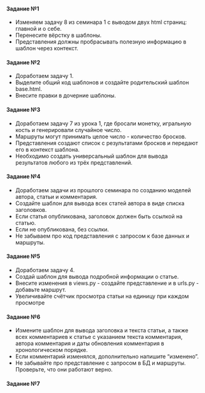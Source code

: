 #### Задание №1

- Изменяем задачу 8 из семинара 1 с выводом двух html страниц:
главной и о себе.
- Перенесите вёрстку в шаблоны.
- Представления должны пробрасывать полезную информацию в
шаблон через контекст.

#### Задание №2

- Доработаем задачу 1.
- Выделите общий код шаблонов и создайте родительский
шаблон base.html.
- Внесите правки в дочерние шаблоны.

#### Задание №3

- Доработаем задачу 7 из урока 1, где бросали монетку,
игральную кость и генерировали случайное число.
- Маршруты могут принимать целое число - количество
бросков.
- Представления создают список с результатами бросков и
передают его в контекст шаблона.
- Необходимо создать универсальный шаблон для вывода
результатов любого из трёх представлений.

#### Задание №4

- Доработаем задачи из прошлого семинара по созданию
моделей автора, статьи и комментария.
- Создайте шаблон для вывода всех статей автора в виде
списка заголовков.
- Если статья опубликована, заголовок должен быть
ссылкой на статью.
- Если не опубликована, без ссылки.
- Не забываем про код представления с запросом к базе
данных и маршруты.

#### Задание №5

- Доработаем задачу 4.
- Создай шаблон для вывода подробной информации о статье.
- Внесите изменения в views.py - создайте представление и в
urls.py - добавьте маршрут.
- Увеличивайте счётчик просмотра статьи на единицу при
каждом просмотре

#### Задание №6

- Измените шаблон для вывода заголовка и текста статьи, а
также всех комментариев к статье с указанием текста
комментария, автора комментария и даты обновления
комментария в хронологическом порядке.
- Если комментарий изменялся, дополнительно напишите 
“изменено”.
- Не забывайте про представление с запросом в БД и
маршруты. Проверьте, что они работают верно.

#### Задание №7
